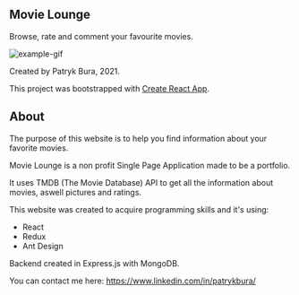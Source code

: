 ## Movie Lounge
Browse, rate and comment your favourite movies.

![example-gif](gif/example.gif)

Created by Patryk Bura, 2021.

This project was bootstrapped with [Create React App](https://github.com/facebook/create-react-app).

## About

The purpose of this website is to help you find information about your favorite movies.

Movie Lounge is a non profit Single Page Application made to be a portfolio.

It uses TMDB (The Movie Database) API to get all the information about movies, aswell pictures and ratings.

This website was created to acquire programming skills and it's using:

*  React
*  Redux
*  Ant Design
	
Backend created in Express.js with MongoDB.

You can contact me here: https://www.linkedin.com/in/patrykbura/